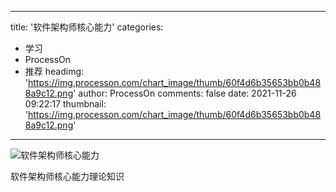 
---
title: '软件架构师核心能力'
categories: 
 - 学习
 - ProcessOn
 - 推荐
headimg: 'https://img.processon.com/chart_image/thumb/60f4d6b35653bb0b488a9c12.png'
author: ProcessOn
comments: false
date: 2021-11-26 09:22:17
thumbnail: 'https://img.processon.com/chart_image/thumb/60f4d6b35653bb0b488a9c12.png'
---

<div>   
<img class="thumb" alt="软件架构师核心能力" src="https://img.processon.com/chart_image/thumb/60f4d6b35653bb0b488a9c12.png" referrerpolicy="no-referrer">
<p>软件架构师核心能力理论知识</p>  
</div>
            
